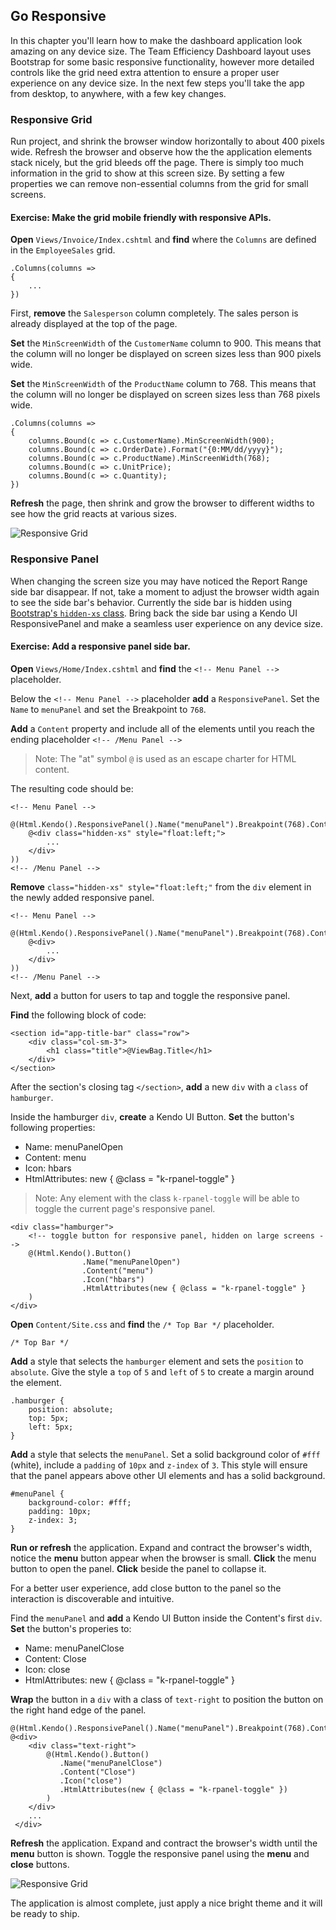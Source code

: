 ## Go Responsive

In this chapter you'll learn how to make the dashboard application look amazing on any device size. The Team Efficiency Dashboard layout uses Bootstrap for some basic responsive functionality, however more detailed controls like the grid need extra attention to ensure a proper user experience on any device size. In the next few steps you'll take the app from desktop, to anywhere, with a few key changes.

### Responsive Grid

Run project, and shrink the browser window horizontally to about 400 pixels wide. Refresh the browser and observe how the the application elements stack nicely, but the grid bleeds off the page. There is simply too much information in the grid to show at this screen size. By setting a few properties we can remove non-essential columns from the grid for small screens.

<h4 class="exercise-start">
    <b>Exercise</b>: Make the grid mobile friendly with responsive APIs.
</h4>

**Open** `Views/Invoice/Index.cshtml` and **find** where the `Columns` are defined in the `EmployeeSales` grid.

	.Columns(columns =>
    {
        ...
    })

First, **remove** the `Salesperson` column completely. The sales person is already displayed at the top of the page.

**Set** the `MinScreenWidth` of the `CustomerName` column to 900. This means that the column will no longer be displayed on screen sizes less than 900 pixels wide.

**Set** the `MinScreenWidth` of the `ProductName` column to 768. This means that the column will no longer be displayed on screen sizes less than 768 pixels wide.
	
	.Columns(columns =>
    {
        columns.Bound(c => c.CustomerName).MinScreenWidth(900);
        columns.Bound(c => c.OrderDate).Format("{0:MM/dd/yyyy}");
        columns.Bound(c => c.ProductName).MinScreenWidth(768);
        columns.Bound(c => c.UnitPrice);
        columns.Bound(c => c.Quantity);
    })

**Refresh** the page, then shrink and grow the browser to different widths to see how the grid reacts at various sizes.

![Responsive Grid](images/chapter9/responsive-grid.jpg)

<div class="exercise-end"></div>

### Responsive Panel

When changing the screen size you may have noticed the Report Range side bar disappear. If not, take a moment to adjust the browser width again to see the side bar's behavior. Currently the side bar is hidden using [Bootstrap's `hidden-xs` class](http://getbootstrap.com/css/#responsive-utilities). Bring back the side bar using a Kendo UI ResponsivePanel and make a seamless user experience on any device size.

<h4 class="exercise-start">
    <b>Exercise</b>: Add a responsive panel side bar.
</h4>

**Open** `Views/Home/Index.cshtml` and **find** the `<!-- Menu Panel -->` placeholder.

Below the `<!-- Menu Panel -->` placeholder **add** a `ResponsivePanel`. Set the `Name` to `menuPanel` and set the Breakpoint to `768`.

**Add** a `Content` property and include all of the elements until you reach the ending placeholder `<!-- /Menu Panel -->`

> Note: The "at" symbol `@` is used as an escape charter for HTML content.

The resulting code should be:

	<!-- Menu Panel -->
	    @(Html.Kendo().ResponsivePanel().Name("menuPanel").Breakpoint(768).Content(
	    @<div class="hidden-xs" style="float:left;">
            ...
        </div>
    ))
    <!-- /Menu Panel -->

**Remove** `class="hidden-xs" style="float:left;"` from the `div` element in the newly added responsive panel.

	<!-- Menu Panel -->
	    @(Html.Kendo().ResponsivePanel().Name("menuPanel").Breakpoint(768).Content(
	    @<div>
            ...
        </div>
    ))
    <!-- /Menu Panel -->

Next, **add** a button for users to tap and toggle the responsive panel.

**Find** the following block of code: 

	<section id="app-title-bar" class="row">
	    <div class="col-sm-3">
	        <h1 class="title">@ViewBag.Title</h1>
	    </div>
	</section>
	
After the section's closing tag `</section>`, **add** a new `div` with a `class` of `hamburger`.

Inside the hamburger `div`, **create** a Kendo UI Button. **Set** the button's following properties:

- Name: menuPanelOpen
- Content: menu
- Icon: hbars
- HtmlAttributes: new { @class = "k-rpanel-toggle" }

> Note: Any element with the class `k-rpanel-toggle` will be able to toggle the current page's responsive panel.

	<div class="hamburger">
	    <!-- toggle button for responsive panel, hidden on large screens -->
	    @(Html.Kendo().Button()
	                .Name("menuPanelOpen")
	                .Content("menu")
	                .Icon("hbars")
	                .HtmlAttributes(new { @class = "k-rpanel-toggle" }
	    )
	</div>

**Open** `Content/Site.css` and **find** the `/* Top Bar */` placeholder.

	/* Top Bar */

**Add** a style that selects the `hamburger` element and sets the `position` to `absolute`. Give the style a `top` of `5` and `left` of `5` to create a margin around the element.

	.hamburger {
	    position: absolute;
	    top: 5px;
	    left: 5px;
	}

**Add** a style that selects the `menuPanel`. Set a solid background color of `#fff` (white), include a `padding` of `10px` and `z-index` of `3`. This style will ensure that the panel appears above other UI elements and has a solid background.
	
	#menuPanel {
	    background-color: #fff;
	    padding: 10px;
	    z-index: 3;
	}

**Run or refresh** the application. Expand and contract the browser's width, notice the **menu** button appear when the browser is small. **Click** the menu button to open the panel. **Click** beside the panel to collapse it.   

For a better user experience, add close button to the panel so the interaction is discoverable and intuitive.

Find the `menuPanel` and **add** a Kendo UI Button inside the Content's first `div`. **Set** the button's properies to:

- Name: menuPanelClose
- Content: Close
- Icon: close
- HtmlAttributes: new { @class = "k-rpanel-toggle" }

**Wrap** the button in a `div` with a class of `text-right` to position the button on the right hand edge of the panel.

	@(Html.Kendo().ResponsivePanel().Name("menuPanel").Breakpoint(768).Content(
    @<div>
        <div class="text-right">
            @(Html.Kendo().Button()
               .Name("menuPanelClose")
               .Content("Close")
               .Icon("close")
               .HtmlAttributes(new { @class = "k-rpanel-toggle" })
            )
        </div>
        ...
     </div>

**Refresh** the application. Expand and contract the browser's width until the **menu** button is shown. Toggle the responsive panel using the **menu** and **close** buttons.

![Responsive Grid](images/chapter9/responsive-panel.jpg)

<div class="exercise-end"></div>

The application is almost complete, just apply a nice bright theme and it will be ready to ship.